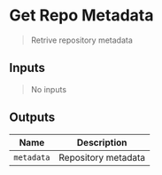 
# Get Repo Metadata
> Retrive repository metadata

## Inputs 
> No inputs

## Outputs 

| Name | Description |
| ---- | ----------- |
| `metadata` | Repository metadata |

        